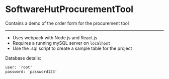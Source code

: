 # SoftwareHutProcurementTool

Contains a demo of the order form for the procurement tool

-----

- Uses webpack with Node.js and React.js
- Requires a running mySQL server on `localhost`
- Use the .sql script to create a sample table for the project

Database details:
```
user: 'root'
password: 'password123'
```
